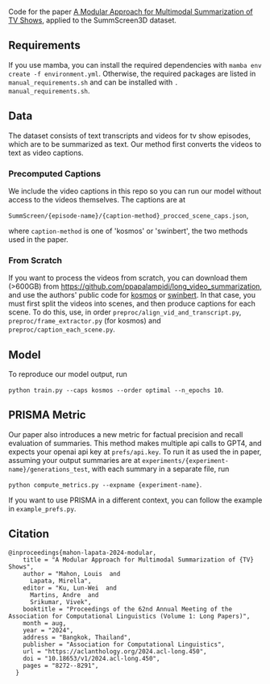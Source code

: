 Code for the paper [A Modular Approach for Multimodal Summarization of TV Shows](https://aclanthology.org/2024.acl-long.450/), applied to the SummScreen3D dataset. 

## Requirements
If you use mamba, you can install the required dependencies with `mamba env create -f environment.yml`. Otherwise, the required packages are listed in `manual_requirements.sh` and can be installed with `. manual_requirements.sh`. 

## Data
The dataset consists of text transcripts and videos for tv show episodes, which are to be summarized as text. Our method first converts the videos to text as video captions. 

### Precomputed Captions
We include the video captions in this repo so you can run our model without access to the videos themselves. The captions are at 

`SummScreen/{episode-name}/{caption-method}_procced_scene_caps.json`,

where `caption-method` is one of 'kosmos' or 'swinbert', the two methods used in the paper.

### From Scratch 
If you want to process the videos from scratch, you can download them (>600GB) from <https://github.com/ppapalampidi/long_video_summarization>, and use the authors' public code for [kosmos](https://github.com/microsoft/unilm/tree/master/kosmos-2) or [swinbert](https://github.com/microsoft/SwinBERT). In that case, you must first split the videos into scenes, and then produce captions for each scene. To do this, use, in order `preproc/align_vid_and_transcript.py`, `preproc/frame_extractor.py` (for kosmos) and `preproc/caption_each_scene.py`.

## Model
To reproduce our model output, run 

`python train.py --caps kosmos --order optimal --n_epochs 10`.

## PRISMA Metric
Our paper also introduces a new metric for factual precision and recall evaluation of summaries. This method makes multiple api calls to GPT4, and expects your openai api key at `prefs/api.key`. To run it as used the in paper, assuming your output summaries are at `experiments/{experiment-name}/generations_test`, with each summary in a separate file, run

`python compute_metrics.py --expname {experiment-name}`.

If you want to use PRISMA in a different context, you can follow the example in `example_prefs.py`.

## Citation
```
@inproceedings{mahon-lapata-2024-modular,
    title = "A Modular Approach for Multimodal Summarization of {TV} Shows",
    author = "Mahon, Louis  and
      Lapata, Mirella",
    editor = "Ku, Lun-Wei  and
      Martins, Andre  and
      Srikumar, Vivek",
    booktitle = "Proceedings of the 62nd Annual Meeting of the Association for Computational Linguistics (Volume 1: Long Papers)",
    month = aug,
    year = "2024",
    address = "Bangkok, Thailand",
    publisher = "Association for Computational Linguistics",
    url = "https://aclanthology.org/2024.acl-long.450",
    doi = "10.18653/v1/2024.acl-long.450",
    pages = "8272--8291",
  }
```
